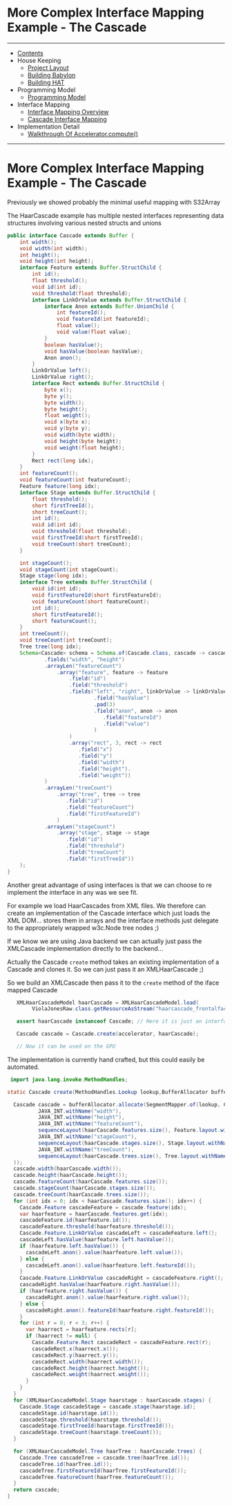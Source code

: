 
# More Complex Interface Mapping Example - The Cascade

----

* [Contents](hat-00.md)
* House Keeping
    * [Project Layout](hat-01-01-project-layout.md)
    * [Building Babylon](hat-01-02-building-babylon.md)
    * [Building HAT](hat-01-03-building-hat.md)
* Programming Model
    * [Programming Model](hat-03-programming-model.md)
* Interface Mapping
    * [Interface Mapping Overview](hat-04-01-interface-mapping.md)
    * [Cascade Interface Mapping](hat-04-02-cascade-interface-mapping.md)
* Implementation Detail
    * [Walkthrough Of Accelerator.compute()](hat-accelerator-compute.md)

----

# More Complex Interface Mapping Example - The Cascade

Previously we showed probably the minimal useful mapping with S32Array

The HaarCascade example has multiple nested interfaces representing data
structures involving various nested structs and unions

```java
public interface Cascade extends Buffer {
    int width();
    void width(int width);
    int height();
    void height(int height);
    interface Feature extends Buffer.StructChild {
        int id();
        float threshold();
        void id(int id);
        void threshold(float threshold);
        interface LinkOrValue extends Buffer.StructChild {
            interface Anon extends Buffer.UnionChild {
                int featureId();
                void featureId(int featureId);
                float value();
                void value(float value);
            }
            boolean hasValue();
            void hasValue(boolean hasValue);
            Anon anon();
        }
        LinkOrValue left();
        LinkOrValue right();
        interface Rect extends Buffer.StructChild {
            byte x();
            byte y();
            byte width();
            byte height();
            float weight();
            void x(byte x);
            void y(byte y);
            void width(byte width);
            void height(byte height);
            void weight(float height);
        }
        Rect rect(long idx);
    }
    int featureCount();
    void featureCount(int featureCount);
    Feature feature(long idx);
    interface Stage extends Buffer.StructChild {
        float threshold();
        short firstTreeId();
        short treeCount();
        int id();
        void id(int id);
        void threshold(float threshold);
        void firstTreeId(short firstTreeId);
        void treeCount(short treeCount);
    }

    int stageCount();
    void stageCount(int stageCount);
    Stage stage(long idx);
    interface Tree extends Buffer.StructChild {
        void id(int id);
        void firstFeatureId(short firstFeatureId);
        void featureCount(short featureCount);
        int id();
        short firstFeatureId();
        short featureCount();
    }
    int treeCount();
    void treeCount(int treeCount);
    Tree tree(long idx);
    Schema<Cascade> schema = Schema.of(Cascade.class, cascade -> cascade
            .fields("width", "height")
            .arrayLen("featureCount")
                .array("feature", feature -> feature
                    .field("id")
                    .field("threshold")
                    .fields("left", "right", linkOrValue -> linkOrValue
                            .field("hasValue")
                            .pad(3)
                            .field("anon", anon -> anon
                               .field("featureId")
                               .field("value")
                            )
                    )
                    .array("rect", 3, rect -> rect
                       .field("x")
                       .field("y")
                       .field("width")
                       .field("height").
                       .field("weight"))
            )
            .arrayLen("treeCount")
                .array("tree", tree -> tree
                   .field("id")
                   .field("featureCount")
                   .field("firstFeatureId")
                )
            .arrayLen("stageCount")
                .array("stage", stage -> stage
                   .field("id")
                   .field("threshold")
                   .field("treeCount")
                   .field("firstTreeId"))
    );
}
```

Another great advantage of using interfaces is that we can choose
to re implement the interface in any was we see fit.

For example we load  HaarCascades from XML files.
We therefore can create an implementation of the Cascade interface which just
loads the XML DOM... stores them in arrays and the interface methods just delegate to
the appropriately wrapped  w3c.Node tree nodes ;)

If we know we are using Java backend we can actually
just pass the XMLCascade implementation directly to the backend...

Actually the Cascade `create` method takes an existing
implementation of a Cascade and clones it.
So we can just pass it an XMLHaarCascade ;)

So we build an XMLCascade then pass it to the `create` method of the iface
mapped Cascade

```java
   XMLHaarCascadeModel haarCascade = XMLHaarCascadeModel.load(
        ViolaJonesRaw.class.getResourceAsStream("haarcascade_frontalface_default.xml"));

   assert haarCascade instanceof Cascade; // Here it is just an interface

   Cascade cascade = Cascade.create(accelerator, haarCascade);

   // Now it can be used on the GPU
```

The implementation is currently hand crafted, but this could easily be automated.

```java
 import java.lang.invoke.MethodHandles;

static Cascade create(MethodHandles.Lookup lookup,BufferAllocator bufferAllocator, XMLHaarCascadeModel haarCascade) {

  Cascade cascade = bufferAllocator.allocate(SegmentMapper.of(lookup, Cascade.class,
          JAVA_INT.withName("width"),
          JAVA_INT.withName("height"),
          JAVA_INT.withName("featureCount"),
          sequenceLayout(haarCascade.features.size(), Feature.layout.withName(Feature.class.getSimpleName())).withName("feature"),
          JAVA_INT.withName("stageCount"),
          sequenceLayout(haarCascade.stages.size(), Stage.layout.withName(Stage.class.getSimpleName())).withName("stage"),
          JAVA_INT.withName("treeCount"),
          sequenceLayout(haarCascade.trees.size(), Tree.layout.withName(Tree.class.getSimpleName())).withName("tree")
  ));
  cascade.width(haarCascade.width());
  cascade.height(haarCascade.height());
  cascade.featureCount(haarCascade.features.size());
  cascade.stageCount(haarCascade.stages.size());
  cascade.treeCount(haarCascade.trees.size());
  for (int idx = 0; idx < haarCascade.features.size(); idx++) {
    Cascade.Feature cascadeFeature = cascade.feature(idx);
    var haarfeature = haarCascade.features.get(idx);
    cascadeFeature.id(haarfeature.id());
    cascadeFeature.threshold(haarfeature.threshold());
    Cascade.Feature.LinkOrValue cascadeLeft = cascadeFeature.left();
    cascadeLeft.hasValue(haarfeature.left.hasValue());
    if (haarfeature.left.hasValue()) {
      cascadeLeft.anon().value(haarfeature.left.value());
    } else {
      cascadeLeft.anon().value(haarfeature.left.featureId());
    }
    Cascade.Feature.LinkOrValue cascadeRight = cascadeFeature.right();
    cascadeRight.hasValue(haarfeature.right.hasValue());
    if (haarfeature.right.hasValue()) {
      cascadeRight.anon().value(haarfeature.right.value());
    } else {
      cascadeRight.anon().featureId(haarfeature.right.featureId());
    }
    for (int r = 0; r < 3; r++) {
      var haarrect = haarfeature.rects[r];
      if (haarrect != null) {
        Cascade.Feature.Rect cascadeRect = cascadeFeature.rect(r);
        cascadeRect.x(haarrect.x());
        cascadeRect.y(haarrect.y());
        cascadeRect.width(haarrect.width());
        cascadeRect.height(haarrect.height());
        cascadeRect.weight(haarrect.weight());
      }
    }
  }
  for (XMLHaarCascadeModel.Stage haarstage : haarCascade.stages) {
    Cascade.Stage cascadeStage = cascade.stage(haarstage.id);
    cascadeStage.id(haarstage.id());
    cascadeStage.threshold(haarstage.threshold());
    cascadeStage.firstTreeId(haarstage.firstTreeId());
    cascadeStage.treeCount(haarstage.treeCount());
  }

  for (XMLHaarCascadeModel.Tree haarTree : haarCascade.trees) {
    Cascade.Tree cascadeTree = cascade.tree(haarTree.id());
    cascadeTree.id(haarTree.id());
    cascadeTree.firstFeatureId(haarTree.firstFeatureId());
    cascadeTree.featureCount(haarTree.featureCount());
  }
  return cascade;
}
```

